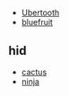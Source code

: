

# 

* [Ubertooth](modems/blue/uber.md)
* [bluefruit](modems/blue/bluefruit.md)


## hid
* [cactus](hid/cactus.md)
* [ninja](hid/ninja.md)
